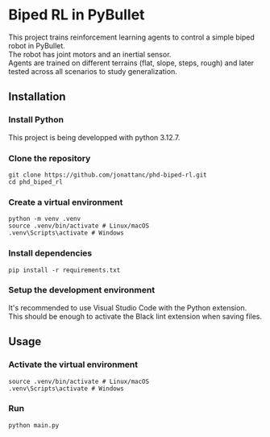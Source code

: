 # Biped RL in PyBullet

This project trains reinforcement learning agents to control a simple biped robot in PyBullet.  
The robot has joint motors and an inertial sensor.  
Agents are trained on different terrains (flat, slope, steps, rough) and later tested across all scenarios to study generalization.

## Installation

### Install Python

This project is being developped with python 3.12.7.

### Clone the repository

```
git clone https://github.com/jonattanc/phd-biped-rl.git
cd phd_biped_rl
```

### Create a virtual environment

```
python -m venv .venv
source .venv/bin/activate # Linux/macOS
.venv\Scripts\activate # Windows
```

### Install dependencies

```
pip install -r requirements.txt
```

### Setup the development environment

It's recommended to use Visual Studio Code with the Python extension. This should be enough to activate the Black lint extension when saving files.

## Usage

### Activate the virtual environment

```
source .venv/bin/activate # Linux/macOS
.venv\Scripts\activate # Windows
```

### Run

```
python main.py
```
